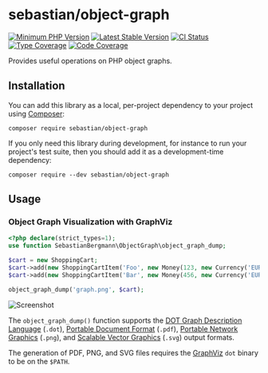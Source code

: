 # sebastian/object-graph

[![Minimum PHP Version](https://img.shields.io/badge/php-%3E%3D%208.1-8892BF.svg?style=flat-square)](https://php.net/)
[![Latest Stable Version](https://img.shields.io/packagist/v/sebastian/object-graph.svg?style=flat-square)](https://packagist.org/packages/sebastian/object-graph)
[![CI Status](https://github.com/sebastianbergmann/object-graph/workflows/CI/badge.svg)](https://github.com/sebastianbergmann/object-graph/actions)
[![Type Coverage](https://shepherd.dev/github/sebastianbergmann/object-graph/coverage.svg)](https://shepherd.dev/github/sebastianbergmann/object-graph)
[![Code Coverage](https://img.shields.io/codecov/c/github/sebastianbergmann/object-graph.svg?style=flat-square)](https://codecov.io/gh/sebastianbergmann/object-graph)

Provides useful operations on PHP object graphs.

## Installation

You can add this library as a local, per-project dependency to your project using [Composer](https://getcomposer.org/):

```
composer require sebastian/object-graph
```

If you only need this library during development, for instance to run your project's test suite, then you should add it as a development-time dependency:

```
composer require --dev sebastian/object-graph
```

## Usage

### Object Graph Visualization with GraphViz

```php
<?php declare(strict_types=1);
use function SebastianBergmann\ObjectGraph\object_graph_dump;

$cart = new ShoppingCart;
$cart->add(new ShoppingCartItem('Foo', new Money(123, new Currency('EUR')), 1));
$cart->add(new ShoppingCartItem('Bar', new Money(456, new Currency('EUR')), 1));

object_graph_dump('graph.png', $cart);
```

![Screenshot](example/example.svg)

The `object_graph_dump()` function supports the [DOT Graph Description Language](https://en.wikipedia.org/wiki/DOT_(graph_description_language)) (`.dot`), [Portable Document Format](https://en.wikipedia.org/wiki/Portable_Document_Format) (`.pdf`), [Portable Network Graphics](https://en.wikipedia.org/wiki/Portable_Network_Graphics) (`.png`), and [Scalable Vector Graphics](https://en.wikipedia.org/wiki/Scalable_Vector_Graphics) (`.svg`) output formats.

The generation of PDF, PNG, and SVG files requires the [GraphViz](http://www.graphviz.org/) `dot` binary to be on the `$PATH`.

